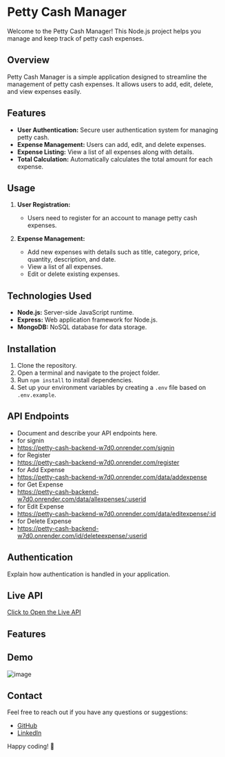 # Petty Cash Manager

Welcome to the Petty Cash Manager! This Node.js project helps you manage and keep track of petty cash expenses.

## Overview

Petty Cash Manager is a simple application designed to streamline the management of petty cash expenses. It allows users to add, edit, delete, and view expenses easily.

## Features

- **User Authentication:** Secure user authentication system for managing petty cash.
- **Expense Management:** Users can add, edit, and delete expenses.
- **Expense Listing:** View a list of all expenses along with details.
- **Total Calculation:** Automatically calculates the total amount for each expense.

## Usage

1. **User Registration:**

    - Users need to register for an account to manage petty cash expenses.

2. **Expense Management:**

    - Add new expenses with details such as title, category, price, quantity, description, and date.
    - View a list of all expenses.
    - Edit or delete existing expenses.

## Technologies Used

- **Node.js:** Server-side JavaScript runtime.
- **Express:** Web application framework for Node.js.
- **MongoDB:** NoSQL database for data storage.

## Installation

1. Clone the repository.
2. Open a terminal and navigate to the project folder.
3. Run `npm install` to install dependencies.
4. Set up your environment variables by creating a `.env` file based on `.env.example`.

## API Endpoints

- Document and describe your API endpoints here.
- for signin
- https://petty-cash-backend-w7d0.onrender.com/signin
- for Register
- https://petty-cash-backend-w7d0.onrender.com/register
- for Add Expense
- https://petty-cash-backend-w7d0.onrender.com/data/addexpense
- for Get Expense
- https://petty-cash-backend-w7d0.onrender.com/data/allexpenses/:userid
- for Edit Expense
- https://petty-cash-backend-w7d0.onrender.com/data/editexpense/:id
- for Delete Expense
- https://petty-cash-backend-w7d0.onrender.com/id/deleteexpense/:userid

  
## Authentication

Explain how authentication is handled in your application.

## Live API

[Click to Open the Live API](https://petty-cash-backend-w7d0.onrender.com)

## Features
## Demo
![image](https://github.com/Suryaprakash-G26/Pettycash-Manager-Backend/assets/141228691/76887b1a-ec9b-412a-b271-0fd5cc0c04c6)


## Contact

Feel free to reach out if you have any questions or suggestions:

- [GitHub](https://github.com/Suryaprakash-G26)
- [LinkedIn](https://www.linkedin.com/in/surya-prakash-6b2914191/)

Happy coding! 🚀
